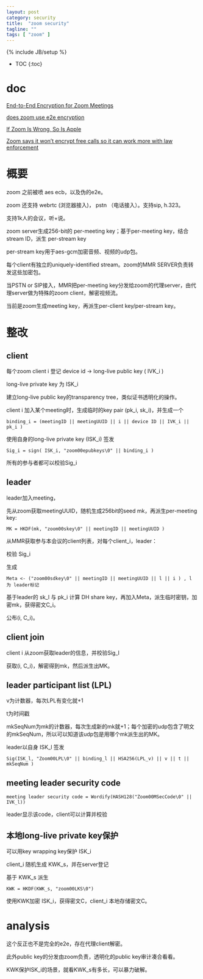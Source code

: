 ```yaml
---
layout: post
category: security
title:  "zoom security"
tagline: ""
tags: [ "zoom" ] 
---
```

{% include JB/setup %}

* TOC
{:toc}

# doc

[End-to-End Encryption for Zoom Meetings](https://github.com/zoom/zoom-e2e-whitepaper)

[does zoom use e2e encryption](https://blog.cryptographyengineering.com/2020/04/03/does-zoom-use-end-to-end-encryption/)

[If Zoom Is Wrong, So Is Apple](https://sneak.berlin/20200604/if-zoom-is-wrong-so-is-apple/)

[Zoom says it won’t encrypt free calls so it can work more with law enforcement](https://news.ycombinator.com/item?id=23399924)


# 概要

zoom 之前被喷 aes ecb，以及伪的e2e。

zoom 还支持 webrtc (浏览器接入)， pstn （电话接入）。支持sip, h.323。

支持1k人的会议，听+说。

zoom server生成256-bit的 per-meeting key；基于per-meeting key，结合stream ID，派生 per-stream key

per-stream key用于aes-gcm加密音频、视频的udp包。

每个client有独立的uniquely-identified stream。zoom的MMR SERVER负责转发这些加密包。

当PSTN or SIP接入，MMR把per-meeting key分发给zoom的代理server，由代理server做为特殊的zoom client，解密视频流。

当前是zoom生成meeting key，再派生per-client key/per-stream key。

# 整改

## client

每个zoom client i 登记 device id -> long-live public key ( IVK\_i )

long-live private key 为 ISK\_i

建立long-live public key的transparency tree，类似证书透明化的操作。

client i 加入某个meeting时，生成临时的key pair (pk\_i, sk\_i)，并生成一个

    binding_i = (meetingID || meetingUUID || i || device ID || IVK_i || pk_i )

使用自身的long-live private key (ISK\_i) 签发 

    Sig_i = sign( ISK_i, "zoom00epubkeys\0" || binding_i )

所有的参与者都可以校验Sig\_i


## leader

leader加入meeting，

先从zoom获取meetingUUID，随机生成256bit的seed mk，再派生per-meeting key:

    MK = HKDF(mk, "zoom00skey\0" || meetingID || meetingUUID )

从MMR获取参与本会议的client列表，对每个client\_i，leader：

校验 Sig\_i

生成 

    Meta <- ("zoom00sdkey\0" || meetingID || meetingUUID || l || i ) , l 为 leader标记

基于leader的 sk\_l 与 pk\_i 计算 DH share key，再加入Meta，派生临时密钥，加密mk，获得密文C\_i。

公布(i, C\_i)。

##  client join

client i 从zoom获取leader的信息，并校验Sig\_l

获取(i, C\_i)，解密得到mk，然后派生出MK。

## leader participant list (LPL)

v为计数器，每次LPL有变化就+1

t为时间戳

mkSeqNum为mk的计数器，每次生成新的mk就+1；每个加密的udp包含了明文的mkSeqNum，所以可以知道该udp包是用哪个mk派生出的MK。

leader以自身 ISK\_l 签发 

    Sig(ISK_l, "Zoom00LPL\0" || binding_l || HSA256(LPL_v) || v || t || mkSeqNum )

## meeting leader security code

    meeting leader security code = Wordify(HASH128("Zoom00MSecCode\0" || IVK_l))

leader显示该code，client可以计算并校验

## 本地long-live private key保护

可以用key wrapping key保护 ISK\_i

client\_i 随机生成 KWK\_s，并在server登记

基于 KWK\_s 派生 

    KWK = HKDF(KWK_s, "zoom00LKS\0")

使用KWK加密 ISK\_i，获得密文C，client\_i 本地存储密文C。


# analysis

这个反正也不是完全的e2e，存在代理client解密。

此外public key的分发由zoom负责，透明化的public key审计凑合看看。

KWK保护ISK\_i的场景，就看KWK\_s有多长，可以暴力破解。

